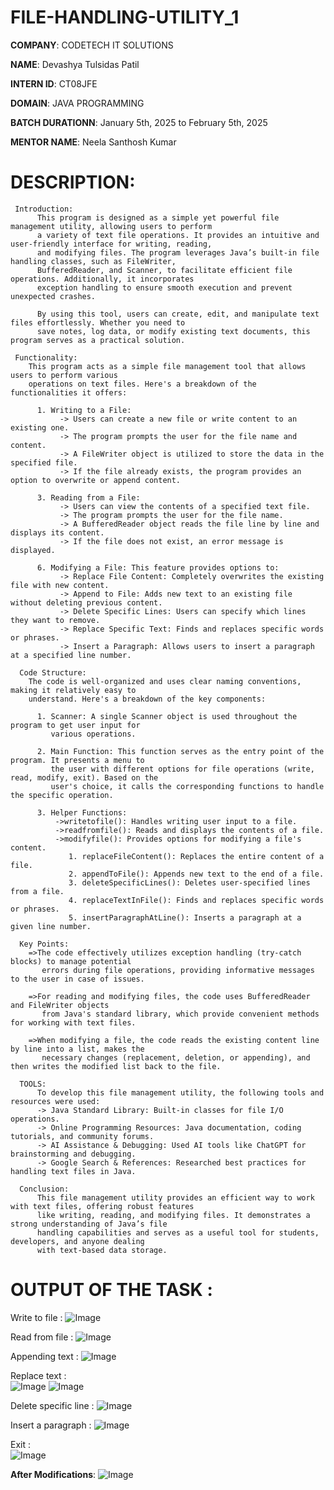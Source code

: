 # FILE-HANDLING-UTILITY_1

**COMPANY**: CODETECH IT SOLUTIONS

**NAME**: Devashya Tulsidas Patil

**INTERN ID**: CT08JFE

**DOMAIN**: JAVA PROGRAMMING

**BATCH DURATIONN**: January 5th, 2025 to February 5th, 2025

**MENTOR NAME**: Neela Santhosh Kumar

# DESCRIPTION: 

     Introduction:
          This program is designed as a simple yet powerful file management utility, allowing users to perform 
          a variety of text file operations. It provides an intuitive and user-friendly interface for writing, reading,
          and modifying files. The program leverages Java’s built-in file handling classes, such as FileWriter,
          BufferedReader, and Scanner, to facilitate efficient file operations. Additionally, it incorporates 
          exception handling to ensure smooth execution and prevent unexpected crashes.
          
          By using this tool, users can create, edit, and manipulate text files effortlessly. Whether you need to
          save notes, log data, or modify existing text documents, this program serves as a practical solution.
          
     Functionality:
        This program acts as a simple file management tool that allows users to perform various 
        operations on text files. Here's a breakdown of the functionalities it offers:
        
          1. Writing to a File:
               -> Users can create a new file or write content to an existing one.
               -> The program prompts the user for the file name and content.
               -> A FileWriter object is utilized to store the data in the specified file.
               -> If the file already exists, the program provides an option to overwrite or append content.
                  
          3. Reading from a File:
               -> Users can view the contents of a specified text file.
               -> The program prompts the user for the file name.
               -> A BufferedReader object reads the file line by line and displays its content.
               -> If the file does not exist, an error message is displayed.
             
          6. Modifying a File: This feature provides options to:
               -> Replace File Content: Completely overwrites the existing file with new content.
               -> Append to File: Adds new text to an existing file without deleting previous content.
               -> Delete Specific Lines: Users can specify which lines they want to remove.
               -> Replace Specific Text: Finds and replaces specific words or phrases.
               -> Insert a Paragraph: Allows users to insert a paragraph at a specified line number.
             
      Code Structure:
        The code is well-organized and uses clear naming conventions, making it relatively easy to 
        understand. Here's a breakdown of the key components:
        
          1. Scanner: A single Scanner object is used throughout the program to get user input for 
             various operations.
             
          2. Main Function: This function serves as the entry point of the program. It presents a menu to
             the user with different options for file operations (write, read, modify, exit). Based on the
             user's choice, it calls the corresponding functions to handle the specific operation.
             
          3. Helper Functions:
              ->writetofile(): Handles writing user input to a file.
              ->readfromfile(): Reads and displays the contents of a file.
              ->modifyfile(): Provides options for modifying a file's content.
                 1. replaceFileContent(): Replaces the entire content of a file.
                 2. appendToFile(): Appends new text to the end of a file.
                 3. deleteSpecificLines(): Deletes user-specified lines from a file.
                 4. replaceTextInFile(): Finds and replaces specific words or phrases.
                 5. insertParagraphAtLine(): Inserts a paragraph at a given line number.
                 
      Key Points:
        =>The code effectively utilizes exception handling (try-catch blocks) to manage potential 
           errors during file operations, providing informative messages to the user in case of issues.
           
        =>For reading and modifying files, the code uses BufferedReader and FileWriter objects 
           from Java's standard library, which provide convenient methods for working with text files.
           
        =>When modifying a file, the code reads the existing content line by line into a list, makes the 
           necessary changes (replacement, deletion, or appending), and then writes the modified list back to the file.
           
      TOOLS:
          To develop this file management utility, the following tools and resources were used:
          -> Java Standard Library: Built-in classes for file I/O operations.
          -> Online Programming Resources: Java documentation, coding tutorials, and community forums.
          -> AI Assistance & Debugging: Used AI tools like ChatGPT for brainstorming and debugging.
          -> Google Search & References: Researched best practices for handling text files in Java.
        
      Conclusion:
          This file management utility provides an efficient way to work with text files, offering robust features 
          like writing, reading, and modifying files. It demonstrates a strong understanding of Java’s file
          handling capabilities and serves as a useful tool for students, developers, and anyone dealing 
          with text-based data storage.


# OUTPUT OF THE TASK : 

Write to file :
![Image](https://github.com/user-attachments/assets/6c46af83-6158-4fa4-8090-6051f4254a0d)

Read from file :
![Image](https://github.com/user-attachments/assets/31f02f03-a531-47ff-9349-bff4443f2dce)

Appending text :
![Image](https://github.com/user-attachments/assets/7a2b8862-7d89-46f5-a809-6b43cf45c6b9)

Replace text :     
![Image](https://github.com/user-attachments/assets/d58e0c3c-8fc9-4c05-9cf2-76409465d3e7)
![Image](https://github.com/user-attachments/assets/8aa348b2-796e-435a-b0cd-581746b7b481)

Delete specific line :
![Image](https://github.com/user-attachments/assets/ad528c6d-8285-4497-8a23-f7f0a4623732)

Insert a paragraph :
![Image](https://github.com/user-attachments/assets/cfbcf807-caa8-465b-8179-76a9f829beac)

Exit :     
![Image](https://github.com/user-attachments/assets/39709449-37c8-4101-9203-884993a71621)

**After Modifications**:
![Image](https://github.com/user-attachments/assets/f38abd1e-5167-4d31-a1f9-f3c6bba09974)
